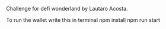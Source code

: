 Challenge for defi wonderland by Lautaro Acosta.

To run the wallet write this in terminal
npm install
npm run start 

